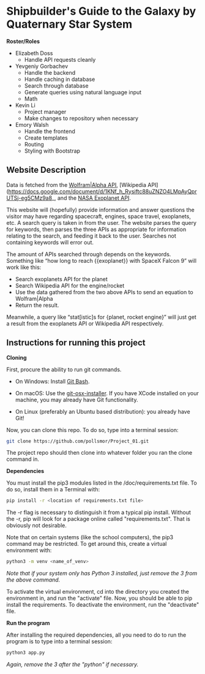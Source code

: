 # Shipbuilder's Guide to the Galaxy by Quaternary Star System

**Roster/Roles**
- Elizabeth Doss
  - Handle API requests cleanly
- Yevgeniy Gorbachev
  - Handle the backend
  - Handle caching in database
  - Search through database
  - Generate queries using natural language input
  - Math
- Kevin Li
  - Project manager
  - Make changes to repository when necessary
- Emory Walsh
  - Handle the frontend
  - Create templates
  - Routing
  - Styling with Bootstrap

## Website Description
Data is fetched from the [Wolfram|Alpha API](https://docs.google.com/document/d/1GLX_8-HKjzI7kHLleQikTbWZ0orXhYVnabveE6T6J8M), [Wikipedia API](https://docs.google.com/document/d/1KNf_h_Rysiftc88uZNZO4LMpAyQprUTSj-eg5CMz9a8_, and the [NASA Exoplanet API](https://docs.google.com/document/d/1J5PAzkRvPBrzud4jhXBX3yZZtMhlTx1KmLQezlLszEk).

This website will (hopefully) provide information and answer questions the visitor may have regarding spacecraft, engines, space travel, exoplanets, etc. A search query is taken in from the user. The website parses the query for keywords, then parses the three APIs as appropriate for information relating to the search, and feeding it back to the user. Searches not containing keywords will error out. 

The amount of APIs searched through depends on the keywords.
Something like “how long to reach {{exoplanet}} with SpaceX Falcon 9” will work like this:
  - Search exoplanets API for the planet
  - Search Wikipedia API for the engine/rocket
  - Use the data gathered from the two above APIs to send an equation to Wolfram|Alpha
  - Return the result.
  
Meanwhile, a query like “stat[istic]s for {planet, rocket engine}” will just get a result from the exoplanets API or Wikipedia API respectively. 

## Instructions for running this project

**Cloning**

First, procure the ability to run git commands. 

- On Windows: Install [Git Bash](https://github.com/git-for-windows/git/releases/download/v2.24.0.windows.2/Git-2.24.0.2-64-bit.exe).

- On macOS: Use the [git-osx-installer](https://sourceforge.net/projects/git-osx-installer/files/git-2.23.0-intel-universal-mavericks.dmg/download?use_mirror=autoselect). If you have XCode installed on your machine, you may already have Git functionality. 

- On Linux (preferably an Ubuntu based distribution): you already have Git! 

Now, you can clone this repo. To do so, type into a terminal session:
```bash
git clone https://github.com/pollsmor/Project_01.git
```

The project repo should then clone into whatever folder you ran the clone command in. 

**Dependencies**

You must install the pip3 modules listed in the /doc/requirements.txt file. To do so, install them in a Terminal with:
```bash
pip install -r <location of requirements.txt file>
```

The -r flag is necessary to distinguish it from a typical pip install. Without the -r, pip will look for a package online called "requirements.txt". That is obviously not desirable. 

Note that on certain systems (like the school computers), the pip3 command may be restricted. To get around this, create a virtual environment with:
```bash
python3 -m venv <name_of_venv>
```
*Note that if your system only has Python 3 installed, just remove the 3 from the above command.*

To activate the virtual environment, cd into the directory you created the environment in, and run the "activate" file. Now, you should be able to pip install the requirements. To deactivate the environment, run the "deactivate" file.  

**Run the program**

After installing the required dependencies, all you need to do to run the program is to type into a terminal session: 
```bash
python3 app.py
```
*Again, remove the 3 after the "python" if necessary.*
